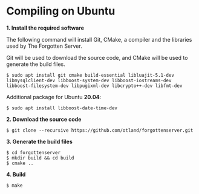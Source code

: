 # Compiling on Ubuntu

**1. Install the required software**

The following command will install Git, CMake, a compiler and the libraries used by The Forgotten Server.

Git will be used to download the source code, and CMake will be used to generate the build files.

```
$ sudo apt install git cmake build-essential libluajit-5.1-dev libmysqlclient-dev libboost-system-dev libboost-iostreams-dev libboost-filesystem-dev libpugixml-dev libcrypto++-dev libfmt-dev
```

Additional package for Ubuntu **20.04**:

```
$ sudo apt install libboost-date-time-dev
```

**2. Download the source code**

```
$ git clone --recursive https://github.com/otland/forgottenserver.git
```

**3. Generate the build files**

```
$ cd forgottenserver
$ mkdir build && cd build
$ cmake ..
```

**4. Build**

```
$ make
```
